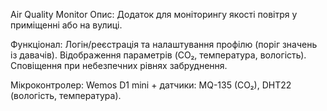 Air Quality Monitor
Опис:
Додаток для моніторингу якості повітря у приміщенні або на вулиці. 

Функціонал:
Логін/реєстрація та налаштування профілю (поріг значень із давачів).
Відображення параметрів (CO₂, температура, вологість).
Сповіщення при небезпечних рівнях забруднення.

Мікроконтролер: 
Wemos D1 mini + датчики: MQ-135 (CO₂), DHT22 (вологість, температура).
